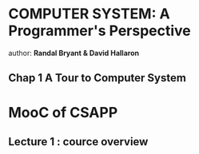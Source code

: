 # COMPUTER SYSTEM: A Programmer's Perspective
author: **Randal Bryant & David Hallaron**

## Chap 1 A Tour to Computer System


# MooC of CSAPP
## Lecture 1 : cource overview